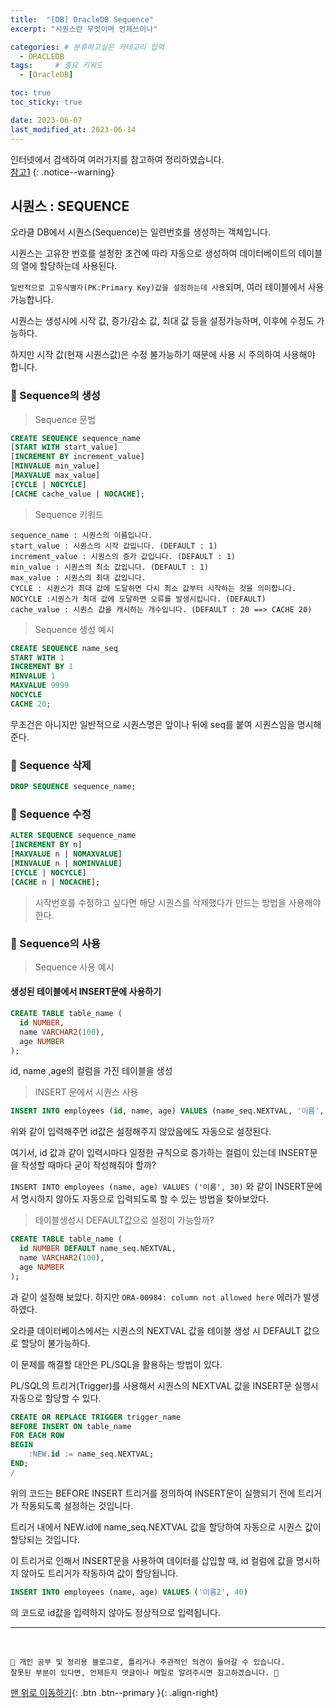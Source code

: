 ```yaml
---
title:  "[DB] OracleDB Sequence"  
excerpt: "시퀀스란 무엇이며 언제쓰이나"

categories: # 분류하고싶은 카테고리 입력
  - ORACLEDB
tags:     # 중요 키워드
  - [OracleDB]

toc: true
toc_sticky: true

date: 2023-06-07
last_modified_at: 2023-06-14
---
```



인터넷에서 검색하여 여러가지를 참고하여 정리하였습니다.    
[참고1](https://mine-it-record.tistory.com/61)
{: .notice--warning}


## 시퀀스 : SEQUENCE

오라클 DB에서 시퀀스(Sequence)는 일련번호를 생성하는 객체입니다. 

시퀀스는 고유한 번호를 설정한 조건에 따라 자동으로 생성하여 데이터베이트의 테이블의 열에 할당하는데 사용된다.

`일반적으로 고유식별자(PK:Primary Key)값을 설정하는데 사용`되며, 여러 테이블에서 사용가능합니다. 

시퀀스는 생성시에 시작 값, 증가/감소 값, 최대 값 등을 설정가능하며, 이후에 수정도 가능하다.

하지만 시작 값(현재 시퀀스값)은 수정 불가능하기 때문에 사용 시 주의하여 사용해야 합니다. 



### 🔹 Sequence의 생성 

> Sequence 문법

```sql 
CREATE SEQUENCE sequence_name
[START WITH start_value]
[INCREMENT BY increment_value]
[MINVALUE min_value]
[MAXVALUE max_value]
[CYCLE | NOCYCLE]
[CACHE cache_value | NOCACHE];
```

> Sequence 키워드

```
sequence_name : 시퀀스의 이름입니다.
start_value : 시퀀스의 시작 값입니다. (DEFAULT : 1)
increment_value : 시퀀스의 증가 값입니다. (DEFAULT : 1)
min_value : 시퀀스의 최소 값입니다. (DEFAULT : 1)
max_value : 시퀀스의 최대 값입니다.
CYCLE : 시퀀스가 최대 값에 도달하면 다시 최소 값부터 시작하는 것을 의미합니다.
NOCYCLE :시퀀스가 최대 값에 도달하면 오류를 발생시킵니다. (DEFAULT)
cache_value : 시퀀스 값을 캐시하는 개수입니다. (DEFAULT : 20 ==> CACHE 20)
```

> Sequence 생성 예시

```sql 
CREATE SEQUENCE name_seq
START WITH 1
INCREMENT BY 1
MINVALUE 1
MAXVALUE 9999
NOCYCLE
CACHE 20;
```

무조건은 아니지만 일반적으로 시퀀스명은 앞이나 뒤에 seq를 붙여 시퀀스임을 명시해준다. 

### 🔹 Sequence 삭제

```sql 
DROP SEQUENCE sequence_name;
```

### 🔹 Sequence 수정

```sql 
ALTER SEQUENCE sequence_name
[INCREMENT BY n]
[MAXVALUE n | NOMAXVALUE]
[MINVALUE n | NOMINVALUE]
[CYCLE | NOCYCLE]
[CACHE n | NOCACHE];
```

> 시작번호를 수정하고 싶다면 해당 시퀀스를 삭제했다가 만드는 방법을 사용해야 한다.


### 🔹 Sequence의 사용

> Sequence 사용 예시

#### 생성된 테이블에서 INSERT문에 사용하기 

```sql
CREATE TABLE table_name (
  id NUMBER,
  name VARCHAR2(100),
  age NUMBER
);
```

id, name ,age의 컬럼을 가진 테이블을 생성

> INSERT 문에서 시퀀스 사용

```sql 
INSERT INTO employees (id, name, age) VALUES (name_seq.NEXTVAL, '이름', 30);
```

위와 같이 입력해주면 id값은 설정해주지 않았음에도 자동으로 설정된다.

여기서, id 값과 같이 입력시마다 일정한 규칙으로 증가하는 컬럼이 있는데 INSERT문을 작성할 때마다 굳이 작성해줘야 할까?

`INSERT INTO employees (name, age) VALUES ('이름', 30)` 와 같이 INSERT문에서 명시하지 않아도 자동으로 입력되도록 할 수 있는 방법을 찾아보았다.

> 테이블생성시 DEFAULT값으로 설정이 가능할까? 

```sql
CREATE TABLE table_name (
  id NUMBER DEFAULT name_seq.NEXTVAL,
  name VARCHAR2(100),
  age NUMBER
);
```

과 같이 설정해 보았다. 하지만 `ORA-00984: column not allowed here` 에러가 발생하였다.

오라클 데이터베이스에서는 시퀀스의 NEXTVAL 값을 테이블 생성 시 DEFAULT 값으로 할당이 불가능하다.

이 문제를 해결할 대안은 PL/SQL을 활용하는 방법이 있다. 

PL/SQL의 트리거(Trigger)를 사용해서 시퀀스의 NEXTVAL 값을 INSERT문 실행시 자동으로 할당할 수 있다.

```sql 
CREATE OR REPLACE TRIGGER trigger_name
BEFORE INSERT ON table_name
FOR EACH ROW
BEGIN
    :NEW.id := name_seq.NEXTVAL;
END;
/
```

위의 코드는 BEFORE INSERT 트리거를 정의하여 INSERT문이 실행되기 전에 트리거가 작동되도록 설정하는 것입니다. 

트리거 내에서 NEW.id에 name_seq.NEXTVAL 값을 할당하여 자동으로 시퀀스 값이 할당되는 것입니다.

이 트리거로 인해서 INSERT문을 사용하여 데이터를 삽입할 때, id 컬럼에 값을 명시하지 않아도 트리거가 작동하여 값이 할당됩니다.

```sql 
INSERT INTO employees (name, age) VALUES ('이름2', 40)
``` 
 
의 코드로 id값을 입력하지 않아도 정상적으로 입력됩니다.





***
<br>
    
    📢 개인 공부 및 정리용 블로그로, 틀리거나 주관적인 의견이 들어갈 수 있습니다.
    잘못된 부분이 있다면, 언제든지 댓글이나 메일로 알려주시면 참고하겠습니다. 🔔

[맨 위로 이동하기](#){: .btn .btn--primary }{: .align-right}